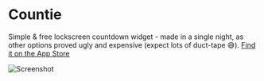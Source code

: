 # Countie
Simple & free lockscreen countdown widget - made in a single night, as other options proved ugly and expensive (expect lots of duct-tape 😅). [Find it on the App Store](https://apps.apple.com/ca/app/countie/id6444747504?uo=2)

![Screenshot](https://github.com/hectorcarrion/Countie/blob/main/Screenshot%202022-11-24%20at%209.52.04%20PM.png "Screenshot")
